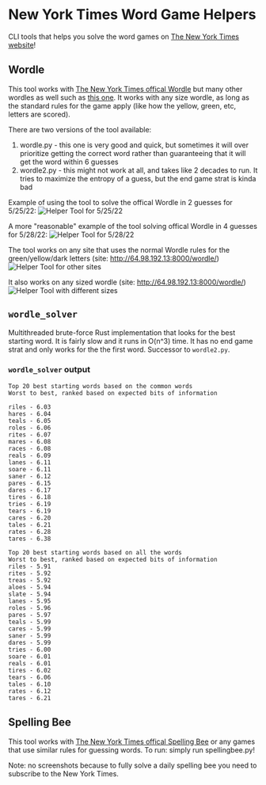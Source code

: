 # New York Times Word Game Helpers

CLI tools that helps you solve the word games on [The New York Times website](https://www.nytimes.com/crosswords)!

## Wordle

This tool works with [The New York Times offical Wordle](https://www.nytimes.com/games/wordle/index.html) but many other wordles as well such as [this one](http://64.98.192.13:8000/wordle/).
It works with any size wordle, as long as the standard rules for the game apply (like how the yellow, green, etc, letters are scored).

There are two versions of the tool available:
1) wordle.py - this one is very good and quick, but sometimes it will over prioritize getting the correct word rather than guaranteeing that it will get the word within 6 guesses
2) wordle2.py - this might not work at all, and takes like 2 decades to run. It tries to maximize the entropy of a guess, but the end game strat is kinda bad

Example of using  the tool to solve the offical Wordle in 2 guesses for 5/25/22:
![Helper Tool for 5/25/22](https://github.com/LelsersLasers/WordleHelper/raw/main/showcase/solving_5_26_22_wordle.PNG)

A more "reasonable" example of the tool solving offical Wordle in 4 guesses for 5/28/22:
![Helper Tool for 5/28/22](https://github.com/LelsersLasers/WordleHelper/raw/main/showcase/solving_5_28_22_wordle.PNG)

The tool works on any site that uses the normal Wordle rules for the green/yellow/dark letters (site: <http://64.98.192.13:8000/wordle/>)
![Helper Tool for other sites](https://github.com/LelsersLasers/WordleHelper/raw/main/showcase/works_on_other_sites.PNG)

It also works on any sized wordle (site: <http://64.98.192.13:8000/wordle/>)
![Helper Tool with different sizes](https://github.com/LelsersLasers/WordleHelper/raw/main/showcase/works_with_different_sizes.PNG)

## `wordle_solver`

Multithreaded brute-force Rust implementation that looks for the best starting word.
It is fairly slow and it runs in O(n^3) time.
It has no end game strat and only works for the the first word.
Successor to `wordle2.py`.

### `wordle_solver` output

```
Top 20 best starting words based on the common words
Worst to best, ranked based on expected bits of information

riles - 6.03
hares - 6.04
teals - 6.05
roles - 6.06
rites - 6.07
mares - 6.08
races - 6.08
reals - 6.09
lanes - 6.11
soare - 6.11
saner - 6.12
pares - 6.15
dares - 6.17
tires - 6.18
tries - 6.19
tears - 6.19
cares - 6.20
tales - 6.21
rates - 6.28
tares - 6.38

Top 20 best starting words based on all the words
Worst to best, ranked based on expected bits of information
riles - 5.91
rites - 5.92
treas - 5.92
aloes - 5.94
slate - 5.94
lanes - 5.95
roles - 5.96
pares - 5.97
teals - 5.99
cares - 5.99
saner - 5.99
dares - 5.99
tries - 6.00
soare - 6.01
reals - 6.01
tires - 6.02
tears - 6.06
tales - 6.10
rates - 6.12
tares - 6.21
```

## Spelling Bee

This tool works with [The New York Times offical Spelling Bee](https://www.nytimes.com/puzzles/spelling-bee) or any games that use similar rules for guessing words.
To run: simply run spellingbee.py!

Note: no screenshots because to fully solve a daily spelling bee you need to subscribe to the New York Times.
